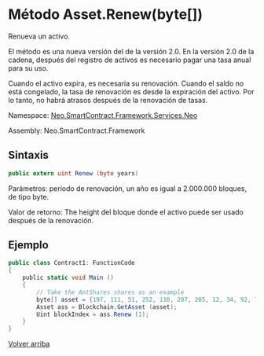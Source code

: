 # Método Asset.Renew(byte[])

Renueva un activo.

El método es una nueva versión del de la versión 2.0. En la versión 2.0 de la cadena, después del registro de activos es necesario pagar una tasa anual para su uso.

Cuando el activo expira, es necesaria su renovación. Cuando el saldo no está congelado, la tasa de renovación es desde la expiración del activo. Por lo tanto, no habrá atrasos después de la renovación de tasas.

Namespace: [Neo.SmartContract.Framework.Services.Neo](../../AntShares.md)

Assembly: Neo.SmartContract.Framework

## Sintaxis

```c#
public extern uint Renew (byte years)
```

Parámetros: período de renovación, un año es igual a 2.000.000 bloques, de tipo byte.

Valor de retorno: The height del bloque donde el activo puede ser usado después de la renovación.

## Ejemplo

```c#
public class Contract1: FunctionCode
{
    public static void Main ()
    {
        // Take the AntShares shares as an example
        byte[] asset = {197, 111, 51, 252, 110, 207, 205, 12, 34, 92, 74, 179, 86, 254, 229, 147, 144, 175, 133, 96, 190, 147, 15, 174, 190, 116, 166, 218, 255, 124, 155};
        Asset ass = Blockchain.GetAsset (asset);
        Uint blockIndex = ass.Renew (1);
    }
}
```



[Volver arriba](../Asset.md)
